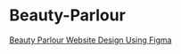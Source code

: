 # Beauty-Parlour

[Beauty Parlour Website Design Using Figma](https://www.figma.com/file/hllJOjP8Y48hQ24kQdZSLo/Beauty-Parlour?node-id=0%3A1)
